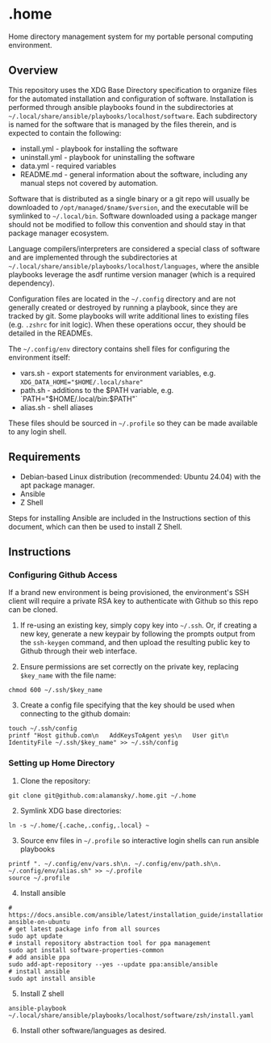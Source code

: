 # .home

Home directory management system for my portable personal computing environment. 

## Overview

This repository uses the XDG Base Directory specification to organize files for the automated installation and configuration of software. Installation is performed through ansible playbooks found in the subdirectories at `~/.local/share/ansible/playbooks/localhost/software`. Each subdirectory is named for the software that is managed by the files therein, and is expected to contain the following:

* install.yml - playbook for installing the software
* uninstall.yml - playbook for uninstalling the software
* data.yml - required variables
* README.md - general information about the software, including any manual steps not covered by automation.

Software that is distributed as a single binary or a git repo will usually be downloaded to `/opt/managed/$name/$version`, and the executable will be symlinked to `~/.local/bin`. Software downloaded using a package manger should not be modified to follow this convention and should stay in that package manager ecosystem.  

Language compilers/interpreters are considered a special class of software and are implemented through the subdirectories at `~/.local/share/ansible/playbooks/localhost/languages`, where the ansible playbooks leverage the asdf runtime version manager (which is a required dependency).

Configuration files are located in the `~/.config` directory and are not generally created or destroyed by running a playbook, since they are tracked by git. Some playbooks will write additional lines to existing files (e.g. `.zshrc` for init logic). When these operations occur, they should be detailed in the READMEs. 

The `~/.config/env` directory contains shell files for configuring the environment itself:

* vars.sh - export statements for environment variables, e.g. `XDG_DATA_HOME="$HOME/.local/share"`
* path.sh - additions to the $PATH variable, e.g. `PATH="$HOME/.local/bin:$PATH"`
* alias.sh - shell aliases

These files should be sourced in `~/.profile` so they can be made available to any login shell.  

## Requirements

* Debian-based Linux distribution (recommended: Ubuntu 24.04) with the apt package manager.
* Ansible
* Z Shell

Steps for installing Ansible are included in the Instructions section of this document, which can then be used to install Z Shell.

## Instructions

### Configuring Github Access

If a brand new environment is being provisioned, the environment's SSH client will require a private RSA key to authenticate with Github so this repo can be cloned.

1. If re-using an existing key, simply copy key into `~/.ssh`. Or, if creating a new key, generate a new keypair by following the prompts output from the `ssh-keygen` command, and then upload the resulting public key to Github through their web interface.

2. Ensure permissions are set correctly on the private key, replacing `$key_name` with the file name:  

```
chmod 600 ~/.ssh/$key_name
```

3. Create a config file specifying that the key should be used when connecting to the github domain:  

```
touch ~/.ssh/config
printf "Host github.com\n   AddKeysToAgent yes\n   User git\n   IdentityFile ~/.ssh/$key_name" >> ~/.ssh/config
```

### Setting up Home Directory

1. Clone the repository:  

```
git clone git@github.com:alamansky/.home.git ~/.home
```

2. Symlink XDG base directories:  

```
ln -s ~/.home/{.cache,.config,.local} ~
```

3. Source env files in `~/.profile` so interactive login shells can run ansible playbooks  

```
printf ". ~/.config/env/vars.sh\n. ~/.config/env/path.sh\n. ~/.config/env/alias.sh" >> ~/.profile
source ~/.profile
```

4. Install ansible

```
# https://docs.ansible.com/ansible/latest/installation_guide/installation_distros.html#installing-ansible-on-ubuntu
# get latest package info from all sources
sudo apt update
# install repository abstraction tool for ppa management
sudo apt install software-properties-common
# add ansible ppa
sudo add-apt-repository --yes --update ppa:ansible/ansible
# install ansible
sudo apt install ansible
```

5. Install Z shell  

```
ansible-playbook ~/.local/share/ansible/playbooks/localhost/software/zsh/install.yaml
```

6. Install other software/languages as desired.
